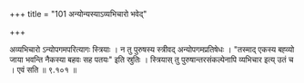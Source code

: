 +++
title = "101 अन्योन्यस्याऽव्यभिचारो भवेद्"

+++

अव्यभिचारो ऽन्योपगमपरित्यागः स्त्रियाः । न तु पुरुषस्य स्त्रीवद् अन्योपगमप्रतिषेधः । "तस्माद् एकस्य बह्व्यो जाया भवन्ति नैकस्या बहवः सह पतयः" इति स्रुतिः । स्त्रियास् तु पुरुषान्तरसंकल्पेनापि व्यभिचार इत्य् उतं च । एवं सति ॥ ९.१०१ ॥